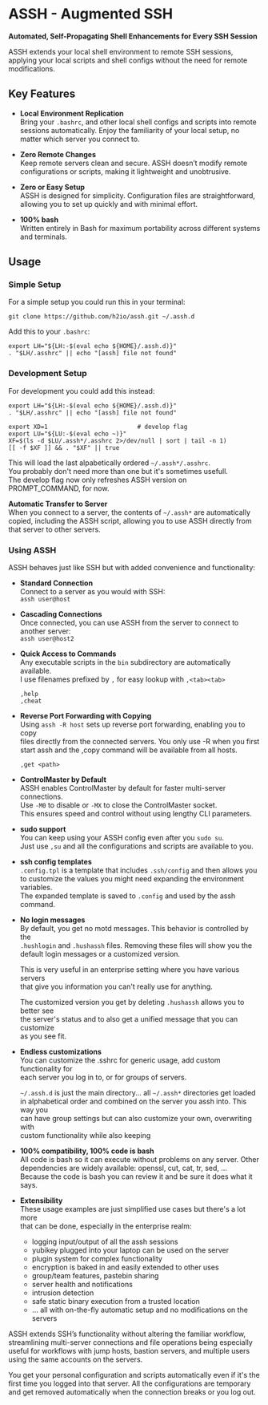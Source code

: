 # ASSH - Augmented SSH
**Automated, Self-Propagating Shell Enhancements for Every SSH Session**

ASSH extends your local shell environment to remote SSH sessions, applying
your local scripts and shell configs without the need for remote modifications.

## Key Features

- **Local Environment Replication**  
  Bring your `.bashrc`, and other local shell configs and scripts into
  remote sessions automatically. Enjoy the familiarity of your local setup,
  no matter which server you connect to.

- **Zero Remote Changes**  
  Keep remote servers clean and secure. ASSH doesn’t modify remote
  configurations or scripts, making it lightweight and unobtrusive.

- **Zero or Easy Setup**  
  ASSH is designed for simplicity. Configuration files are straightforward,
  allowing you to set up quickly and with minimal effort.

- **100% bash**  
  Written entirely in Bash for maximum portability across different systems
  and terminals.


## Usage

### Simple Setup

For a simple setup you could run this in your terminal:
```
git clone https://github.com/h2io/assh.git ~/.assh.d
```

Add this to your `.bashrc`:
```
export LH="${LH:-$(eval echo ${HOME}/.assh.d)}"
. "$LH/.asshrc" || echo "[assh] file not found"
```

### Development Setup
For development you could add this instead:
```
export LH="${LH:-$(eval echo ${HOME}/.assh.d)}"
. "$LH/.asshrc" || echo "[assh] file not found"

export XD=1                         # develop flag
export LU="${LU:-$(eval echo ~)}"
XF=$(ls -d $LU/.assh*/.asshrc 2>/dev/null | sort | tail -n 1)
[[ -f $XF ]] && . "$XF" || true
```

This will load the last alpabetically ordered `~/.assh*/.asshrc`.  
You probably don't need more than one but it's sometimes usefull.  
The develop flag now only refreshes ASSH version on PROMPT_COMMAND, for now.
  
**Automatic Transfer to Server**  
   When you connect to a server, the contents of `~/.assh*` are automatically  
   copied, including the ASSH script, allowing you to use ASSH directly from  
   that server to other servers.  

### Using ASSH
ASSH behaves just like SSH but with added convenience and functionality:  

- **Standard Connection**  
  Connect to a server as you would with SSH:  
  `assh user@host`

- **Cascading Connections**  
  Once connected, you can use ASSH from the server to connect to another server:  
  `assh user@host2`

- **Quick Access to Commands**  
  Any executable scripts in the `bin` subdirectory are automatically available.  
  I use filenames prefixed by `,` for easy lookup with `,<tab><tab>`  

    `,help`  
    `,cheat`  

- **Reverse Port Forwarding with Copying**  
  Using `assh -R host` sets up reverse port forwarding, enabling you to copy  
  files directly from the connected servers. You only use -R when you first  
  start assh and the ,copy command will be available from all hosts.  

    `,get <path>`

- **ControlMaster by Default**  
  ASSH enables ControlMaster by default for faster multi-server connections.  
  Use `-M0` to disable or `-MX` to close the ControlMaster socket.  
  This ensures speed and control without using lengthy CLI parameters.  

- **sudo support**  
  You can keep using your ASSH config even after you `sudo su`.  
  Just use `,su` and all the configurations and scripts are available to you.  

- **ssh config templates**  
  `.config.tpl` is a template that includes `.ssh/config` and then allows you  
  to customize the values you might need expanding the environment variables.  
  The expanded template is saved to `.config` and used by the assh command.

- **No login messages**  
  By default, you get no motd messages. This behavior is controlled by the  
  `.hushlogin` and `.hushassh` files. Removing these files will show you the  
  default login messages or a customized version.  

  This is very useful in an enterprise setting where you have various servers  
  that give you information you can't really use for anything.  

  The customized version you get by deleting `.hushassh` allows you to better see  
  the server's status and to also get a unified message that you can customize  
  as you see fit.  

- **Endless customizations**  
  You can customize the .sshrc for generic usage, add custom functionality for  
  each server you log in to, or for groups of servers.  

  `~/.assh.d` is just the main directory... all `~/.assh*` directories get loaded  
  in alphabetical order and combined on the server you assh into. This way you  
  can have group settings but can also customize your own, overwriting with  
  custom functionality while also keeping  

- **100% compatibility, 100% code is bash**  
  All code is bash so it can execute without problems on any server. Other  
  dependencies are widely available: openssl, cut, cat, tr, sed, ...  
  Because the code is bash you can review it and be sure it does what it says.  

- **Extensibility**  
  These usage examples are just simplified use cases but there's a lot more  
  that can be done, especially in the enterprise realm:  
  - logging input/output of all the assh sessions
  - yubikey plugged into your laptop can be used on the server
  - plugin system for complex functionality
  - encryption is baked in and easily extended to other uses
  - group/team features, pastebin sharing
  - server health and notifications
  - intrusion detection
  - safe static binary execution from a trusted location
  - ... all with on-the-fly automatic setup and no modifications on the servers

ASSH extends SSH’s functionality without altering the familiar workflow,  
streamlining multi-server connections and file operations being especially  
useful for workflows with jump hosts, bastion servers, and multiple users  
using the same accounts on the servers.  

You get your personal configuration and scripts automatically even if it's the  
first time you logged into that server. All the configurations are temporary  
and get removed automatically when the connection breaks or you log out.  


